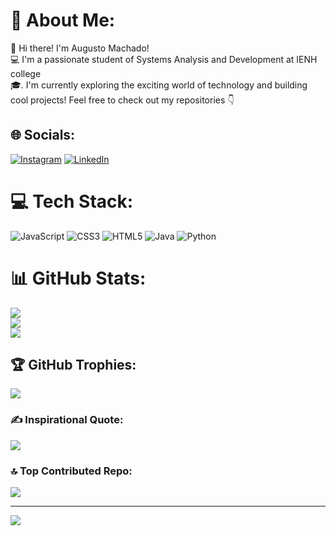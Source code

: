 # 💫 About Me:
👋 Hi there! I'm Augusto Machado! <br>💻 I'm a passionate student of  Systems Analysis and Development at IENH college <br>🎓. I'm currently exploring the exciting world of technology and building cool projects! Feel free to check out my repositories  👇


## 🌐 Socials:
[![Instagram](https://img.shields.io/badge/Instagram-%23E4405F.svg?logo=Instagram&logoColor=white)](https://instagram.com/guto.machaddo) [![LinkedIn](https://img.shields.io/badge/LinkedIn-%230077B5.svg?logo=linkedin&logoColor=white)](https://www.linkedin.com/in/augusto-machado-34a89835a)

# 💻 Tech Stack:
![JavaScript](https://img.shields.io/badge/javascript-%23323330.svg?style=for-the-badge&logo=javascript&logoColor=%23F7DF1E) ![CSS3](https://img.shields.io/badge/css3-%231572B6.svg?style=for-the-badge&logo=css3&logoColor=white) ![HTML5](https://img.shields.io/badge/html5-%23E34F26.svg?style=for-the-badge&logo=html5&logoColor=white) ![Java](https://img.shields.io/badge/java-%23ED8B00.svg?style=for-the-badge&logo=openjdk&logoColor=white) ![Python](https://img.shields.io/badge/python-3670A0?style=for-the-badge&logo=python&logoColor=ffdd54)
# 📊 GitHub Stats:
![](https://github-readme-stats.vercel.app/api?username=gutomachaddo&theme=highcontrast&hide_border=false&include_all_commits=true&count_private=true)<br/>
![](https://nirzak-streak-stats.vercel.app/?user=gutomachaddo&theme=highcontrast&hide_border=false)<br/>
![](https://github-readme-stats.vercel.app/api/top-langs/?username=gutomachaddo&theme=highcontrast&hide_border=false&include_all_commits=true&count_private=true&layout=compact)

## 🏆 GitHub Trophies:
![](https://github-profile-trophy.vercel.app/?username=gutomachaddo&theme=radical&no-frame=false&no-bg=false&margin-w=4)

### ✍️ Inspirational Quote:
![](https://quotes-github-readme.vercel.app/api?type=horizontal&theme=radical)

### 🔝 Top Contributed Repo:
![](https://github-contributor-stats.vercel.app/api?username=gutomachaddo&limit=5&theme=dark&combine_all_yearly_contributions=true)

---
[![](https://visitcount.itsvg.in/api?id=gutomachaddo&icon=0&color=0)](https://visitcount.itsvg.in)

<!-- Proudly created with GPRM ( https://gprm.itsvg.in ) -->
